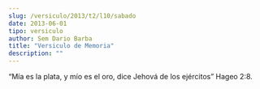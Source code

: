 ```yaml
---
slug: /versiculo/2013/t2/l10/sabado
date: 2013-06-01
tipo: versiculo
author: Sem Dario Barba
title: "Versiculo de Memoria"
description: ""
---
```


“Mía es la plata, y mío es el oro, dice Jehová de los ejércitos” Hageo 2:8.
